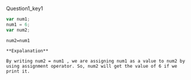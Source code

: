 Question1_key1


```javascript
var num1;
num1 = 6;
var num2;
```

```solution
num2=num1

**Expalanation**

By writing num2 = num1 , we are assigning num1 as a value to num2 by using assignment operator. So, num2 will get the value of 6 if we print it.
```